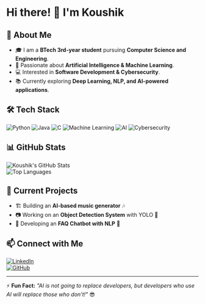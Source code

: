 # Hi there! 👋 I'm Koushik  

## 🚀 About Me
- 🎓 I am a **BTech 3rd-year student** pursuing **Computer Science and Engineering**.
- 🤖 Passionate about **Artificial Intelligence & Machine Learning**.
- 💻 Interested in **Software Development & Cybersecurity**.
- 📚 Currently exploring **Deep Learning, NLP, and AI-powered applications**.

## 🛠️ Tech Stack
![Python](https://img.shields.io/badge/Python-3776AB?style=for-the-badge&logo=python&logoColor=white)
![Java](https://img.shields.io/badge/Java-ED8B00?style=for-the-badge&logo=java&logoColor=white)
![C](https://img.shields.io/badge/C-00599C?style=for-the-badge&logo=c&logoColor=white)
![Machine Learning](https://img.shields.io/badge/Machine%20Learning-%231572B6.svg?style=for-the-badge&logo=scikitlearn&logoColor=white)
![AI](https://img.shields.io/badge/Artificial%20Intelligence-%23FF6F00.svg?style=for-the-badge&logo=pytorch&logoColor=white)
![Cybersecurity](https://img.shields.io/badge/Cybersecurity-%2312100E.svg?style=for-the-badge&logo=security&logoColor=white)

## 📊 GitHub Stats  
![Koushik's GitHub Stats](https://github-readme-stats.vercel.app/api?username=koushik1124&show_icons=true&theme=radical)  
![Top Languages](https://github-readme-stats.vercel.app/api/top-langs/?username=koushik1124&layout=compact&theme=radical)

## 🌱 Current Projects
- 🏗️ Building an **AI-based music generator** 🎶
- 📷 Working on an **Object Detection System** with YOLO 🚀
- 🤖 Developing an **FAQ Chatbot with NLP** 💬

## 📫 Connect with Me  
[![LinkedIn](https://img.shields.io/badge/LinkedIn-%230077B5.svg?style=for-the-badge&logo=linkedin&logoColor=white)](https://www.linkedin.com/in/YOUR-LINKEDIN)  
[![GitHub](https://img.shields.io/badge/GitHub-%2312100E.svg?style=for-the-badge&logo=github&logoColor=white)](https://github.com/koushik1124)  

---
⚡ **Fun Fact:** _"AI is not going to replace developers, but developers who use AI will replace those who don’t!"_ 😎
